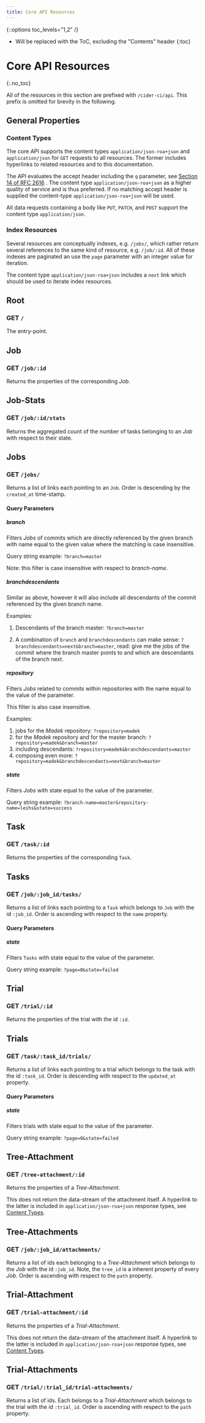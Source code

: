 ```yaml
---
title: Core API Resources
---
```

{::options toc_levels="1,2" /}

* Will be replaced with the ToC, excluding the "Contents" header
{:toc}

# Core API Resources
{:.no_toc}

All of the resources in this section are prefixed with `/cider-ci/api`. This
prefix is omitted for brevity in the following. 


## General Properties 

### Content Types 

The core API supports the content types `application/json-roa+json` and
`application/json` for `GET` requests to all resources. The former
includes hyperlinks to related resources and to this documentation.

The API evaluates the accept header including the `q` parameter, see [Section
14 of RFC 2616][] . The content type `application/json-roa+json` as a higher
quality of service and is thus preferred. If no matching accept header is
supplied the content-type `application/json-roa+json` will be used.

All data requests containing a body like `PUT`, `PATCH`, and `POST`
support the content type `application/json`.


  [Section 14 of RFC 2616]: http://www.w3.org/Protocols/rfc2616/rfc2616-sec14.html


### Index Resources

Several resources are conceptually indexes, e.g. `/jobs/`, which rather
return several references to the same kind of resource, e.g. `/job/:id`.
All of these indexes are paginated an use the `page` parameter with an integer
value for iteration. 

The content type `application/json-roa+json` includes a `next` link which 
should be used to iterate index resources.

## Root

### GET `/`

The entry-point.

## Job

### GET `/job/:id`

Returns the properties of the corresponding _Job_.

## Job-Stats

### GET `/job/:id/stats`

Returns the aggregated count of the number of tasks belonging to an _Job_
with respect to their state. 


## Jobs 

### GET `/jobs/` 

Returns a list of links each pointing to an `Job`. Order is
descending by the `created_at` time-stamp.

#### Query Parameters 

##### branch

Filters *Jobs* of commits which are directly referenced by the given
branch with name equal to the given value where the matching is case
insensitive.

Query string example: `?branch=master` 

Note: this filter is case insensitive with respect to _branch-name_.

##### branchdescendants

Similar as above, however it will also include all descendants
of the commit referenced by the given branch name.

Examples: 

1.  Descendants of the branch master: `?branch=master`

2.  A combination of `branch` and `branchdescendants` can make sense:
    `?branchdescendants=next&branch=master`, read: give me the
    jobs of the commit where the branch master points to and which
    are descendants of the branch next.

##### repository

Filters *Jobs* related to commits within repositories with the
name equal to the value of the parameter.

This filter is also case insensitive. 

Examples: 

1. jobs for the _Madek_ repository: `?repository=madek` 
2. for the _Madek_ repository and for the master branch: `?repository=madek&branch=master`
3. including descendants: `?repository=madek&branchdescendants=master`
4. composing even more: `?repository=madek&branchdescendants=next&branch=master`


##### state 

Filters _Jobs_ with state equal to the value of the parameter.

Query string example: `?branch-name=master&repository-name=leihs&state=success`


## Task

### GET `/task/:id` 

Returns the properties of the corresponding `Task`.


## Tasks

### GET `/job/:job_id/tasks/` 

Returns a list of links each pointing to a `Task` which belongs to
`Job` with the id `:job_id`. Order is ascending with respect
to the `name` property.

#### Query Parameters 

##### state 

Filters `Tasks` with state equal to the value of the parameter.

Query string example: `?page=0&state=failed`

## Trial

### GET `/trial/:id` 

Returns the properties of the trial with the id `:id`.

## Trials

### GET `/task/:task_id/trials/` 

Returns a list of links each pointing to a trial which belongs to the
task with the id `:task_id`. Order is descending with respect to the
`updated_at` property.

#### Query Parameters 

##### state 

Filters trials with state equal to the value of the parameter.

Query string example: `?page=0&state=failed`



## Tree-Attachment

### GET `/tree-attachment/:id` 

Returns the properties of a _Tree-Attachment_.

This does not return the data-stream of the attachment itself. A
hyperlink to the latter is included in `application/json-roa+json`
response types, see [Content Types][].


## Tree-Attachments

### GET `/job/:job_id/attachments/` 

Returns a list of ids each belonging to a _Tree-Attachment_ which belongs
to the _Job_ with the id `:job_id`. Note, the `tree_id` is a
inherent property of every _Job_. Order is ascending with respect to
the `path` property.


## Trial-Attachment

### GET `/trial-attachment/:id`

Returns the properties of a  _Trial-Attachment_.

This does not return the data-stream of the attachment itself. A
hyperlink to the latter is included in `application/json-roa+json`
response types, see [Content Types][].

## Trial-Attachments

### GET `/trial/:trial_id/trial-attachments/` 

Returns a list of ids. Each belongs to a _Trial-Attachment_ which belongs to the
trial with the id `:trial_id`. Order is ascending with respect to the `path`
property.




  [Content Types]: #content-types



